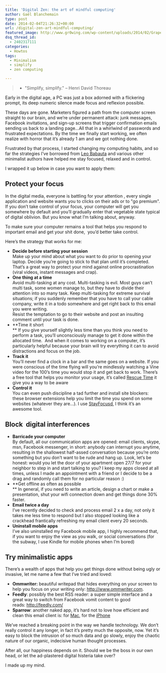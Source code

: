 ```yaml
---
title: 'Digital Zen: the art of mindful computing'
author: Gaël Blanchemain
type: post
date: 2014-02-04T21:26:32+00:00
url: /digital-zen-art-mindful-computing/
featured_image: http://www.gr0wing.com/wp-content/uploads/2014/02/Grapevinesnail_03-zen.jpg
dsq_thread_id:
  - 2402317111
categories:
  - Howtos
tags:
  - Minimalism
  - simplify
  - zen computing

---
```

>   * "Simplify, simplify." &#8211; Henri David Thoreau

Early in the digital age, a PC was just a box adorned with a flickering prompt, its deep numeric silence made focus and reflexion possible.

These days are gone. Marketers figured a path from the computer screen straight to our brain, and we&#8217;re under permanent attack: junk messages, Facebook invitations, and sign-up screens that trigger confirmation emails sending us back to a landing page&#8230;All that in a whirlwind of passwords and frustrated expectations. By the time we finally start working, we often realize with horror that it&#8217;s already 1 am and we got nothing done.

Frustrated by that process, I started changing my computing habits, and so far the strategies I&#8217;ve borrowed from <a href="http://www.zenhabits.net" target="_blank">Leo Babauta</a> and various other minimalist authors have helped me stay focused, relaxed and in control.

I wrapped it up below in case you want to apply them:

## Protect your focus

In the digital media, everyone is battling for your attention , every single application and website wants you to clicks on their ads or to "go premium". If you don&#8217;t take control of your focus, your computer will get you somewhere by default and you&#8217;ll gradually enter that vegetable state typical of digital oblivion. But you know what I&#8217;m talking about, anyway.

To make sure your computer remains a tool that helps you respond to important email and get your shit done,  you&#8217;d better take control.

Here&#8217;s the strategy that works for me:

  * **Decide before starting your session**  
    Make up your mind about what you want to do prior to opening your laptop. Decide you&#8217;re going to stick to that plan until it&#8217;s completed. That&#8217;s a great way to protect your mind against online procrastination (viral videos, instant messages and crap).
  * **One thing at a time**  
    Avoid multi-tasking at any cost. Multi-tasking is evil. Most guys can&#8217;t multi task, some women manage to, but they have to divide their attention into so many task. Keep multi-tasking for extreme survival situations; if you suddenly remember that you have to call your cable company, write it in a todo somewhere and get right back to this email you were writing.  
    Resist the temptation to go to their website and post an insulting comment until your task is done.
  * **Time it short  
** If you give yourself slightly less time than you think you need to perform a task, you&#8217;ll unconsciously manage to get it done within the allocated time.  And when it comes to working on a computer, it&#8217;s particularly helpful because your brain will try everything it can to avoid distractions and focus on the job.
  * **Track it**  
    You&#8217;ll never find a clock in a bar and the same goes on a website. If you were conscious of the time flying will you&#8217;re mindlessly watching a Vine video for the 100&#8217;s time you would stop it and get back to work. There&#8217;s a free tool that helps you monitor your usage, it&#8217;s called <a href="https://www.rescuetime.com/" target="_blank">Rescue Time</a> it give you a way to be aware
  * **Control it**  
    You can even push discipline a tad further and install site blockers: these browser extensions help you limit the time you spend on some websites (whatever they are&#8230;). I use <a href="https://chrome.google.com/webstore/detail/stayfocusd/laankejkbhbdhmipfmgcngdelahlfoji" target="_blank">StayFocusd</a>, I think it&#8217;s an awesome tool.

## Block  digital interferences

  * **Barricade your computer**  
    By default, all our communication apps are opened: email clients, skype, msn, Facebook messenger, in short: anybody can interrupt you anytime, resulting in the shallowest half-assed conversation because you&#8217;re onto something but you don&#8217;t want to be rude and hang up. Look, let&#8217;s be honest: would you let the door of your apartment open 27/7 for your neighbor to step in and start talking to you? I keep my apps closed at all times, unless I made an appointment with a friend or I decide to be a drag and randomly call them for no particular reason :)
  * **Get offline as often as possible  
** In general, if you need to write an article, design a chart or make a presentation, shut your wifi connection down and get things done 30% faster.
  * **Email twice a day**  
    I&#8217;ve recently decided to check and process email 2 x a day, not only it takes me less time to respond but I also stopped looking like a crackhead frantically refreshing my email client every 20 seconds.
  * **Uninstall mobile apps**  
    I&#8217;ve also uninstalled my Facebook mobile app, I highly recommend that, if you want to enjoy the view as you walk, or social conversations (for the subway, I use Kindle for mobile phones when I&#8217;m bored)

## Try minimalistic apps

There&#8217;s a wealth of apps that help you get things done without being ugly or invasive, let me name a few that I&#8217;ve tried and loved:

  * **Ommwriter:** beautiful writepad that hides everything on your screen to help you focus on your writing only: <a href="http://www.ommwriter.com/" target="_blank">http://www.ommwriter.com</a>.
  * **Feedly**: possibly the best RSS reader: a super simple interface and a great way to switch from Facebook vomit content to good reads: <a href="http://feedly.com/" target="_blank">http://feedly.com/</a>
  * **Sparrow**: another naked app, it&#8217;s hard not to love how efficient and clean this email client is: for <a href="http://sparrowmailapp.com/mac.php" target="_blank">Mac</a>, for the <a href="http://sparrowmailapp.com/iphone.php" target="_blank">iPhone</a>

We&#8217;ve reached a breaking point in the way we handle technology. We don&#8217;t really control it any longer, in fact it&#8217;s pretty much the opposite, now. Yet it&#8217;s easy to block the intrusion of so much data and go slowly, enjoy the chaotic nature of our organic, indecisive human thought processes.

After all, our happiness depends on it. Should we be the boss in our own head, or let the ad-plastered digital histeria take over?

I made up my mind.  
<!-- Mailchimp for WordPress v4.7.4 - https://wordpress.org/plugins/mailchimp-for-wp/ -->

<!-- / Mailchimp for WordPress Plugin -->
